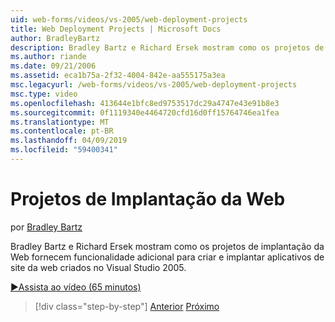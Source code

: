 ```yaml
---
uid: web-forms/videos/vs-2005/web-deployment-projects
title: Web Deployment Projects | Microsoft Docs
author: BradleyBartz
description: Bradley Bartz e Richard Ersek mostram como os projetos de implantação da Web fornecem funcionalidade adicional para compilar e criam Implantando aplicativos do site da web...
ms.author: riande
ms.date: 09/21/2006
ms.assetid: eca1b75a-2f32-4004-842e-aa555175a3ea
msc.legacyurl: /web-forms/videos/vs-2005/web-deployment-projects
msc.type: video
ms.openlocfilehash: 413644e1bfc8ed9753517dc29a4747e43e91b8e3
ms.sourcegitcommit: 0f1119340e4464720cfd16d0ff15764746ea1fea
ms.translationtype: MT
ms.contentlocale: pt-BR
ms.lasthandoff: 04/09/2019
ms.locfileid: "59400341"
---
```

# <a name="web-deployment-projects"></a>Projetos de Implantação da Web

por [Bradley Bartz](https://github.com/BradleyBartz)

Bradley Bartz e Richard Ersek mostram como os projetos de implantação da Web fornecem funcionalidade adicional para criar e implantar aplicativos de site da web criados no Visual Studio 2005.

[&#9654;Assista ao vídeo (65 minutos)](https://channel9.msdn.com/Blogs/ASP-NET-Site-Videos/web-deployment-projects)

> [!div class="step-by-step"]
> [Anterior](how-do-i-enable-code-coverage-and-profiling-in-production-applications.md)
> [Próximo](web-application-projects-web-deployment-projects.md)
